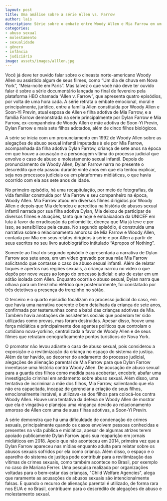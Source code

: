 ```yaml
---
layout: post
title: Uma análise sobre a série Allen vs. Farrow
author: lais
description: Série sobre o embate entre Woody Allen e Mia Farrow em um caso de abuso sexual infantil
categories:
- abuso sexual
- molestamento
- sexualidade
- gênero
- infância
- judiciário
image: assets/images/alllen.jpg
---
```


Você já deve ter ouvido falar sobre o cineasta norte-americano Woody Allen ou assistido algum de seus filmes, como “Um dia de chuva em Nova York”, “Meia-noite em Paris”. Mas talvez o que você não deve ter ouvido falar é sobre a série documentário lançada no final de fevereiro pela plataforma HBO chamada “Allen v. Farrow”, que apresenta quatro episódios, por volta de uma hora cada. A série retrata o embate emocional, moral e principalmente, jurídico, entre a família Allen constituída por Woody Allen e Soon-Yi Previn, atual esposa de Allen e filha adotiva de Mia Farrow, e a família Farrow demonstrada na série principalmente por Dylan Farrow e Mia Farrow, ex-companheira de Woody Allen e mãe adotiva de Soon-Yi Previn, Dylan Farrow e mais sete filhos adotados, além de cinco filhos biológicos. 

A série se inicia com um pronunciamento em 1992 de Woody Allen sobre as alegações de abuso sexual infantil imputadas à ele por Mia Farrow, acompanhada da filha adotiva Dylan Farrow, criança de sete anos na época em que houve a acusação e a personagem vítima do processo judicial que envolve o caso de abuso e molestamento sexual infantil. Depois do pronunciamento de Woody Allen, Dylan Farrow narra no presente o descrédito que ela passou durante vinte anos em que ela tentou explicar, seja nos processos judiciais ou em plataformas midiáticas, o que havia ocorrido com ela aos sete anos de idade. 

No primeiro episódio, há uma recapitulação, por meio de fotografias, da vida familiar construída por Mia Farrow e seu companheiro na época, Woody Allen. Mia Farrow atuou em diversos filmes dirigidos por Woody Allen e depois que Mia defendeu e acreditou na história de abusos sexual infantil narrada por sua filha adotiva Dylan, Mia deixou de participar de diversos filmes e atuações, tanto que hoje é embaixadora da UNICEF em luta à favor da erradicação da poliomielite, doença que Mia já teve e por isso, se sensibilizou pela causa. No segundo episódio, é construída uma narrativa sobre o relacionamento amoroso de Mia Farrow e Woody Allen, contada por Mia em seus relatos dirigidos à série e por Allen a partir de seus escritos no seu livro autobiográfico intitulado “Apropos of Nothing”.

Somente ao final do segundo episódio é apresentada a narrativa de Dylan Farrow aos sete anos, em um vídeo gravado por sua mãe Mia Farrow solicitando que contasse o caso de abuso sexual infantil. Além de relatar toques e apertos nas regiões sexuais, a criança narrou no vídeo o que depôs por nove vezes ao longo do processo judicial: o ato de estar em um sótão isolada com Allen. Enquanto ocorria o abuso sexual, Dylan narra que olhava para um trenzinho elétrico que posteriormente, foi constatado por três detetives a presença do trenzinho no sótão.

O terceiro e o quarto episódio focalizam no processo judicial do caso, em que havia uma narrativa coerente e bem detalhada da criança de sete anos, confirmada por testemunhas como a babá das crianças adotivas de Mia. Também havia anotações de assistentes sociais que poderiam ter sido utilizadas como provas, mas foram destruídas. Apesar disso, houve uma força midiática e principalmente dos agentes políticos que controlam o cotidiano nova-yorkino, centralizada a favor de Woody Allen e de seus filmes que retratam cenograficamente pontos turísticos de Nova York. 

O promotor não levou adiante o caso de abuso sexual, pois considerou a exposição e a revitimização da criança no espaço do sistema de justiça. Além de ter havido, ao decorrer do andamento do processo judicial, alegações de alienação parental de Mia Farrow para que Dylan Farrow inventasse uma história contra Woody Allen. De acusação de abuso sexual para a guarda dos filhos como medida para acobertar, encobrir, abafar uma investigação criminal em andamento sobre abuso sexual. Além disso, uma tentativa de incriminar a mãe dos filhos, Mia Farrow, salientando que ela não era capacitada, incapaz de gerenciar a criação de seus filhos, emocionalmente instável, e utilizava-se dos filhos para colocá-los contra Woody Allen. Houve uma tentativa da defesa de Woody Allen de mostrar que ela é vingativa e planejou uma vingança devido ao relacionamento amoroso de Allen com uma de suas filhas adotivas, a  Soon-Yi Previn.

A série demonstra que há uma dificuldade de condenação de crimes sexuais, principalmente quando os casos envolvem pessoas conhecidas e presentes na vida pública e midiática, apesar de algumas atrizes terem apoiado publicamente Dylan Farrow após sua reaparição em jornais midiáticos em 2018. Apoio que não aconteceu em 2014, primeira vez que a Dylan Farrow apareceu nas mídias enquanto adulta para relatar sobre os abusos sexuais sofridos por ela como criança. Além disso, o espaço e o aparelho do sistema de justiça pode contribuir para a revitimização das vítimas de crimes sexuais, como também acontece no Brasil, por exemplo no caso de Mariana Ferrer. Uma pesquisa realizada por organizações voltadas para o bem-estar das crianças, "Child Welfare Agencies", alega que raramente as acusações de abusos sexuais são intencionalmente falsas. E quando o recurso de alienação parental é utilizado, de forma rara nos EUA e no Brasil, contribuem para o descrédito de alegações de abuso e molestamento sexual.

